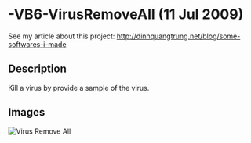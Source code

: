 -VB6-VirusRemoveAll (11 Jul 2009)
===================

See my article about this project: http://dinhquangtrung.net/blog/some-softwares-i-made

Description
-----------

Kill a virus by provide a sample of the virus.

Images
-----------

![Virus Remove All](https://raw2.github.com/trungdq88/-VB6-VirusRemoveAll/master/VRA7.jpg)
